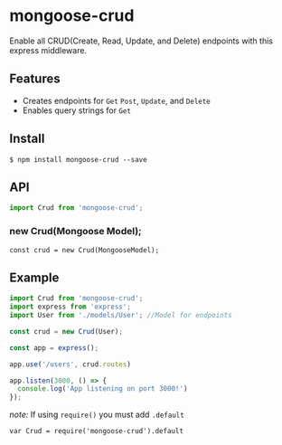 # mongoose-crud
Enable all CRUD(Create, Read, Update, and Delete) endpoints with this express middleware. 

## Features
- Creates endpoints for `Get` `Post`, `Update`, and `Delete`
- Enables query strings for `Get`

## Install
```
$ npm install mongoose-crud --save
```

## API
```javascript
import Crud from 'mongoose-crud';
```

### new Crud(**Mongoose Model**);
```javacript
const crud = new Crud(MongooseModel);
```

## Example
```javascript
import Crud from 'mongoose-crud';
import express from 'express';
import User from './models/User'; //Model for endpoints

const crud = new Crud(User);

const app = express();

app.use('/users', crud.routes)

app.listen(3000, () => {
  console.log('App listening on port 3000!')
});
```
*note:* If using `require()` you must add `.default` 
```
var Crud = require('mongoose-crud').default
```


